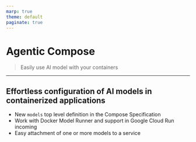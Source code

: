 ```yaml
---
marp: true
theme: default
paginate: true
---
```


# Agentic Compose
> Easily use AI model with your containers

---
## Effortless configuration of AI models in containerized applications
- New `models` top level definition in the Compose Specification
- Work with Docker Model Runner and support in Google Cloud Run incoming
- Easy attachment of one or more models to a service